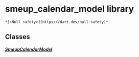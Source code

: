


# smeup_calendar_model library






    *[<Null safety>](https://dart.dev/null-safety)*





## Classes

##### [SmeupCalendarModel](../smeup_models_widgets_smeup_calendar_model/SmeupCalendarModel-class.md)



 
















